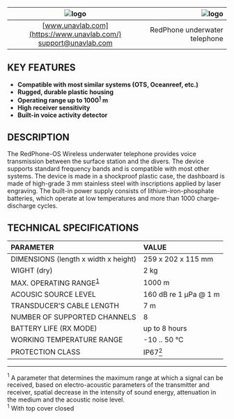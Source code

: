 | ![logo](https://ucnl.github.io/documentation/sm_logo.png) | ![logo](https://ucnl.github.io/documentation/redphone_os.png) |
| :---: | ---: |
| [www.unavlab.com](https://www.unavlab.com/) <br/> [support@unavlab.com](mailto:support@unavlab.com) | RedPhone underwater telephone |


## KEY FEATURES

* **Compatible with most similar systems (OTS, Oceanreef, etc.)**
* **Rugged, durable plastic housing**
* **Operating range up to 1000<sup>[1](#footnote1)</sup> m**
* **High receiver sensitivity**
* **Built-in voice activity detector**

## DESCRIPTION

The RedPhone-OS Wireless underwater telephone provides voice transmission between the surface station and the divers. The device supports standard frequency bands and is compatible with most other systems. The device is made in a shockproof plastic case, the dashboard is made of high-grade 3 mm stainless steel with inscriptions applied by laser engraving. The built-in power supply consists of lithium-iron-phosphate batteries, which operate at low temperatures and more than 1000 charge-discharge cycles.
  
<div style="page-break-after: always;"></div>

## TECHNICAL SPECIFICATIONS

| PARAMETER | VALUE |
| :--- | :--- |
| DIMENSIONS (length х width х height) | 259 x 202 x 115 mm |
| WIGHT (dry) | 2 kg |
| MAX. OPERATING RANGE<sup>[1](#footnote1)</sup> | 1000 m |
| ACOUSIC SOURCE LEVEL | 160 dB re 1 μPa @ 1 m |
| TRANSDUCER'S CABLE LENGTH | 7 m |
| NUMBER OF SUPPORTED CHANNELS | 8 |
| BATTERY LIFE (RX MODE) | up to 8 hours |
| WORKING TEMPERATURE RANGE | -10 .. 50 °С |
| PROTECTION CLASS | IP67[<sup>2</sup>](#footnote2) |

________________
<a name="footnote1"><sup>1</sup></a> A parameter that determines the maximum range at which a signal can be received, based on electro-acoustic parameters of the transmitter and receiver, spatial decrease in the intensity of sound energy, attenuation in the medium and the acoustic noise level.  
<a name="footnote1"><sup>1</sup></a> With top cover closed

